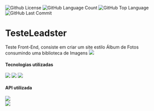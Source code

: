 <img alt="Github License" src="https://img.shields.io/github/license/Riquecelo/Testeleadster" /> <img alt="GitHub Language Count" src="https://img.shields.io/github/languages/count/Riquecelo/Testeleadster" /> <img alt="GitHub Top Language" src="https://img.shields.io/github/languages/top/Riquecelo/Testeleadster" /> <img alt="" src="https://img.shields.io/github/repo-size/Riquecelo/Testeleadster" /> <img alt="GitHub Last Commit" src="https://img.shields.io/github/last-commit/Riquecelo/Testeleadster" />

# TesteLeadster
Teste Front-End, consiste em criar um site estilo Álbum de Fotos consumindo uma biblioteca de Imagens ![](https://github.com/Riquecelo/TesteLeadster/blob/main/img/photo_camera.png)

#### Tecnologias utilizadas
![](https://img.shields.io/badge/HTML5-E34F26?style=for-the-badge&logo=html5&logoColor=white)
![](https://img.shields.io/badge/CSS3-1572B6?style=for-the-badge&logo=css3&logoColor=white)
![](https://img.shields.io/badge/JavaScript-F7DF1E?style=for-the-badge&logo=javascript&logoColor=black)

#### API utilizada
![](https://github.com/Riquecelo/TesteLeadster/blob/main/img/pexels.png)<br>
[![](https://img.shields.io/badge/%E2%96%B6%EF%B8%8F-AQUI%20%EF%B8%8F-blue?style=for-the-badge)](https://riquecelo.github.io/TesteLeadster/)


